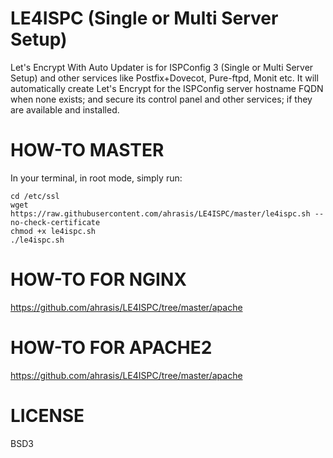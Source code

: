 # LE4ISPC (Single or Multi Server Setup)
Let's Encrypt With Auto Updater is for ISPConfig 3 (Single or Multi Server Setup) and other services like Postfix+Dovecot, Pure-ftpd, Monit etc. It will automatically create Let's Encrypt for the ISPConfig server hostname FQDN when none exists; and secure its control panel and other services; if they are available and installed.

# HOW-TO MASTER
In your terminal, in root mode, simply run:
```
cd /etc/ssl
wget https://raw.githubusercontent.com/ahrasis/LE4ISPC/master/le4ispc.sh --no-check-certificate
chmod +x le4ispc.sh
./le4ispc.sh
```

# HOW-TO FOR NGINX
https://github.com/ahrasis/LE4ISPC/tree/master/apache

# HOW-TO FOR APACHE2
https://github.com/ahrasis/LE4ISPC/tree/master/apache

# LICENSE
BSD3
